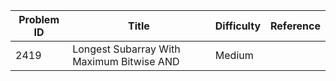 | Problem ID | Title | Difficulty | Reference
| --- | --- | --- | ---
| 2419 | Longest Subarray With Maximum Bitwise AND | Medium | 
